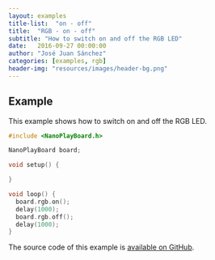 ```yaml
---
layout: examples
title-list:  "on - off"
title:  "RGB - on - off"
subtitle: "How to switch on and off the RGB LED"
date:   2016-09-27 00:00:00
author: "José Juan Sánchez"
categories: [examples, rgb]
header-img: "resources/images/header-bg.png"
---
```


## Example
This example shows how to switch on and off the RGB LED.

```c++
#include <NanoPlayBoard.h>

NanoPlayBoard board;

void setup() {

}

void loop() {
  board.rgb.on();
  delay(1000);
  board.rgb.off();
  delay(1000);
}
```

The source code of this example is [available on GitHub][1].

[1]: https://github.com/josejuansanchez/NanoPlayBoard-Arduino-Library/tree/master/examples